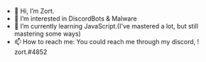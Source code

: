- 👋 Hi, I’m Zort.
- 👀 I’m interested in DiscordBots & Malware
- 🌱 I’m currently learning  JavaScript.(I've mastered a lot, but still mastering some ways)
- 📫 How to reach me: You could reach me through my discord, ! zort.#4852

